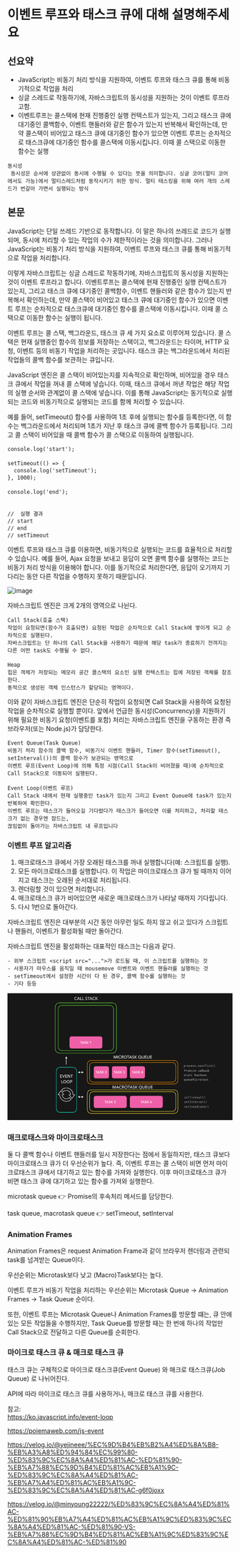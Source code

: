 # 이벤트 루프와 태스크 큐에 대해 설명해주세요

## 선요약

- JavaScript는 비동기 처리 방식을 지원하여, 이벤트 루프와 태스크 큐를 통해 비동기적으로 작업을 처리
- 싱글 스레드로 작동하기에, 자바스크립트의 동시성을 지원하는 것이 이벤트 루프라고함.
- 이벤트루프는 콜스택에 현재 진행중인 실행 컨텍스트가 있는지, 그리고 태스크 큐에 대기중인 콜백함수, 이벤트 핸들러와 같은 함수가 있는지 반복해서 확인하는데, 만약 콜스택이 비어있고 태스크 큐에 대기중인 함수가 있으면 이벤트 루프는 순차적으로 태스크큐에 대기중인 함수를 콜스택에 이동시킵니다. 이때 콜 스택으로 이동한 함수는 실행

```
동시성
 동시성은 순서에 상관없이 동시에 수행될 수 있다는 뜻을 의미합니다. 싱글 코어(멀티 코어에서도 가능)에서 멀티스레드처럼 동작시키기 위한 방식. 멀티 태스킹을 위해 여러 개의 스레드가 번갈아 가면서 실행되는 방식
```

## 본문

JavaScript는 단일 쓰레드 기반으로 동작합니다. 이 말은 하나의 쓰레드로 코드가 실행되며, 동시에 처리할 수 있는 작업의 수가 제한적이라는 것을 의미합니다. 그러나 JavaScript는 비동기 처리 방식을 지원하여, 이벤트 루프와 태스크 큐를 통해 비동기적으로 작업을 처리합니다.

이렇게 자바스크립트는 싱글 스레드로 작동하기에, 자바스크립트의 동시성을 지원하는 것이 이벤트 루프라고 합니다. 이벤트루프는 콜스택에 현재 진행중인 실행 컨텍스트가 있는지, 그리고 태스크 큐에 대기중인 콜백함수, 이벤트 핸들러와 같은 함수가 있는지 반복해서 확인하는데, 만약 콜스택이 비어있고 태스크 큐에 대기중인 함수가 있으면 이벤트 루프는 순차적으로 태스크큐에 대기중인 함수를 콜스택에 이동시킵니다. 이때 콜 스택으로 이동한 함수는 실행이 됩니다.

이벤트 루프는 콜 스택, 백그라운드, 태스크 큐 세 가지 요소로 이루어져 있습니다. 콜 스택은 현재 실행중인 함수의 정보를 저장하는 스택이고, 백그라운드는 타이머, HTTP 요청, 이벤트 등의 비동기 작업을 처리하는 곳입니다. 태스크 큐는 백그라운드에서 처리된 작업들의 콜백 함수를 보관하는 큐입니다.

JavaScript 엔진은 콜 스택이 비어있는지를 지속적으로 확인하며, 비어있을 경우 태스크 큐에서 작업을 꺼내 콜 스택에 넣습니다. 이때, 태스크 큐에서 꺼낸 작업은 해당 작업의 실행 순서와 관계없이 콜 스택에 넣습니다. 이를 통해 JavaScript는 동기적으로 실행되는 코드와 비동기적으로 실행되는 코드를 함께 처리할 수 있습니다.

예를 들어, setTimeout() 함수를 사용하여 1초 후에 실행되는 함수를 등록한다면, 이 함수는 백그라운드에서 처리되며 1초가 지난 후 태스크 큐에 콜백 함수가 등록됩니다. 그리고 콜 스택이 비어있을 때 콜백 함수가 콜 스택으로 이동하여 실행됩니다.

```
console.log('start');

setTimeout(() => {
  console.log('setTimeout');
}, 1000);

console.log('end');


//  실행 결과
// start
// end
// setTimeout
```

이벤트 루프와 태스크 큐를 이용하면, 비동기적으로 실행되는 코드를 효율적으로 처리할 수 있습니다. 예를 들어, Ajax 요청을 보내고 응답이 오면 콜백 함수를 실행하는 코드는 비동기 처리 방식을 이용해야 합니다. 이를 동기적으로 처리한다면, 응답이 오기까지 기다리는 동안 다른 작업을 수행하지 못하기 때문입니다.

![image](https://github.com/theo-jin/CS_ARCHIVE/assets/83561523/00a123ce-cebc-4414-aaa4-8986e3378fca)

자바스크립트 엔진은 크게 2개의 영역으로 나뉜다.

```
Call Stack(호출 스택)
작업이 요청되면(함수가 호출되면) 요청된 작업은 순차적으로 Call Stack에 쌓이게 되고 순차적으로 실행된다.
자바스크립트는 단 하나의 Call Stack을 사용하기 때문에 해당 task가 종료하기 전까지는 다른 어떤 task도 수행될 수 없다.

Heap
힙은 객체가 저장되는 메모리 공간 콜스택의 요소인 실행 컨텍스트는 힙에 저장된 객체를 참조한다.
동적으로 생성된 객체 인스턴스가 할당되는 영역이다.
```

이와 같이 자바스크립트 엔진은 단순히 작업이 요청되면 Call Stack을 사용하여 요청된 작업을 순차적으로 실행할 뿐이다. 앞에서 언급한 동시성(Concurrency)을 지원하기 위해 필요한 비동기 요청(이벤트를 포함) 처리는 자바스크립트 엔진을 구동하는 환경 즉 브라우저(또는 Node.js)가 담당한다.

```
Event Queue(Task Queue)
비동기 처리 함수의 콜백 함수, 비동기식 이벤트 핸들러, Timer 함수(setTimeout(), setInterval())의 콜백 함수가 보관되는 영역으로
이벤트 루프(Event Loop)에 의해 특정 시점(Call Stack이 비어졌을 때)에 순차적으로 Call Stack으로 이동되어 실행된다.

Event Loop(이벤트 루프)
Call Stack 내에서 현재 실행중인 task가 있는지 그리고 Event Queue에 task가 있는지 반복하여 확인한다.
이벤트 루프는 태스크가 들어오길 기다렸다가 태스크가 들어오면 이를 처리하고, 처리할 태스크가 없는 경우엔 잠드는,
끊임없이 돌아가는 자바스크립트 내 루프입니다
```

### 이벤트 루프 알고리즘

1. 매크로태스크 큐에서 가장 오래된 태스크를 꺼내 실행합니다(예: 스크립트를 실행).
2. 모든 마이크로태스크를 실행합니다.
   이 작업은 마이크로태스크 큐가 빌 때까지 이어지고
   태스크는 오래된 순서대로 처리됩니다.
3. 렌더링할 것이 있으면 처리합니다.
4. 매크로태스크 큐가 비어있으면 새로운 매크로태스크가 나타날 때까지 기다립니다.
5. 다시 1번으로 돌아간다.

자바스크립트 엔진은 대부분의 시간 동안 아무런 일도 하지 않고 쉬고 있다가 스크립트나 핸들러, 이벤트가 활성화될 때만 돌아간다.

자바스크립트 엔진을 활성화하는 대표적인 태스크는 다음과 같다.

```
- 외부 스크립트 <script src="...">가 로드될 때, 이 스크립트를 실행하는 것
- 사용자가 마우스를 움직일 때 mousemove 이벤트와 이벤트 핸들러를 실행하는 것
- setTimeout에서 설정한 시간이 다 된 경우, 콜백 함수를 실행하는 것
- 기타 등등
```

![Alt text](image.png)

### 매크로태스크와 마이크로태스크

둘 다 콜백 함수나 이벤트 핸들러를 일시 저장한다는 점에서 동일하지만, 태스크 큐보다 마이크로태스크 큐가 더 우선순위가 높다.
즉, 이벤트 루프는 콜 스택이 비면 먼저 마이크로태스크 큐에서 대기하고 있는 함수를 가져와 실행한다.
이후 마이크로태스크 큐가 비면 태스크 큐에 대기하고 있는 함수를 가져와 실행한다.

microtask queue 👉 Promise의 후속처리 메서드를 담당한다.

task queue, macrotask queue 👉 setTimeout, setInterval

### Animation Frames

Animation Frames은 request Animation Frame과 같이 브라우저 렌더링과 관련되 task를 넘겨받는 Queue이다.

우선순위는 Microtask보다 낮고 (Macro)Task보다는 높다.

이벤트 루프가 비동기 작업을 처리하는 우선순위는 Microtask Queue -> Animation Frames -> Task Queue 순이다.

또한, 이벤트 루프는 Microtask Queue나 Animation Frames를 방문할 떄는, 큐 안에 있는 모든 작업들을 수행하지만, Task Queue를 방문할 때는 한 번에 하나의 작업만 Call Stack으로 전달하고 다른 Queue를 순회한다.

### 마이크로 태스크 큐 & 매크로 태스크 큐

태스크 큐는 구체적으로 마이크로 태스크큐(Event Queue) 와 매크로 태스크큐(Job Queue) 로 나뉘어진다.

API에 따라 마이크로 태스크 큐를 사용하거나, 매크로 태스크 큐를 사용한다.

참고:  
https://ko.javascript.info/event-loop

https://poiemaweb.com/js-event

https://velog.io/@yejineee/%EC%9D%B4%EB%B2%A4%ED%8A%B8-%EB%A3%A8%ED%94%84%EC%99%80-%ED%83%9C%EC%8A%A4%ED%81%AC-%ED%81%90-%EB%A7%88%EC%9D%B4%ED%81%AC%EB%A1%9C-%ED%83%9C%EC%8A%A4%ED%81%AC-%EB%A7%A4%ED%81%AC%EB%A1%9C-%ED%83%9C%EC%8A%A4%ED%81%AC-g6f0joxx

https://velog.io/@minyoung22222/%ED%83%9C%EC%8A%A4%ED%81%AC-%ED%81%90%EB%A7%A4%ED%81%AC%EB%A1%9C%ED%83%9C%EC%8A%A4%ED%81%AC-%ED%81%90-VS-%EB%A7%88%EC%9D%B4%ED%81%AC%EB%A1%9C%ED%83%9C%EC%8A%A4%ED%81%AC-%ED%81%90
